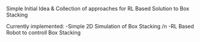 Simple Initial Idea & Collection of approaches for RL Based Solution to Box Stacking


Currently implemented:
-Simple 2D Simulation of Box Stacking /n
-RL Based Robot to controll Box Stacking
